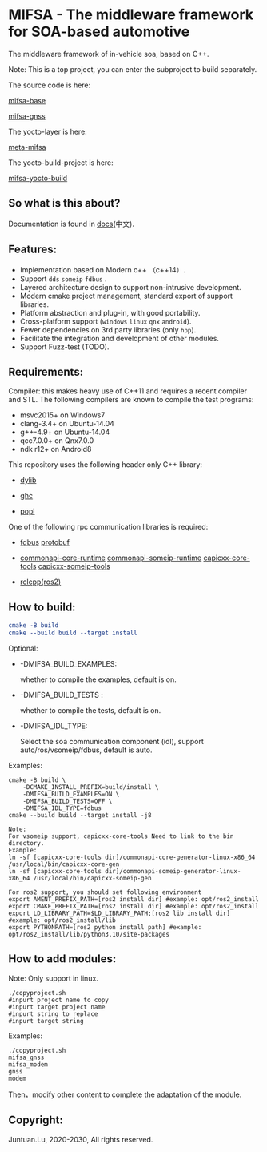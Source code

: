 # MIFSA - The middleware framework for SOA-based automotive

The middleware framework of in-vehicle soa, based on C++.

Note: This is a top project, you can enter the subproject to build separately.

The source code is here:

 [mifsa-base](https://github.com/lujuntuan/mifsa-base)

 [mifsa-gnss](https://github.com/lujuntuan/mifsa-gnss)

The yocto-layer is here:

 [meta-mifsa](https://github.com/lujuntuan/meta-mifsa)

The yocto-build-project is here:

 [mifsa-yocto-build](https://github.com/lujuntuan/mifsa-yocto-build)

## So what is this about?

Documentation is found in [docs](introduction-zh.xlsx)(中文).

## Features:

- Implementation based on Modern c++ （c++14）.
- Support `dds` `someip` `fdbus` .
- Layered architecture design to support non-intrusive development.
- Modern cmake project management, standard export of support libraries.
- Platform abstraction and plug-in, with good portability.
- Cross-platform support (`windows` `linux` `qnx` `android`).
- Fewer dependencies on 3rd party libraries (only `hpp`).
- Facilitate the integration and development of other modules.
- Support Fuzz-test (TODO).

## Requirements:

Compiler: this makes heavy use of C++11 and requires a recent compiler and STL. The following compilers are known to compile the test programs:

- msvc2015+ on Windows7
- clang-3.4+ on Ubuntu-14.04
- g++-4.9+ on Ubuntu-14.04
- qcc7.0.0+ on Qnx7.0.0
- ndk r12+ on Android8

This repository uses the following header only C++ library:

- [dylib](https://github.com/martin-olivier/dylib)

- [ghc](https://github.com/gulrak/filesystem)

- [popl](https://github.com/badaix/popl)

One of the following rpc communication libraries is required: 

- [fdbus](https://gitee.com/jeremyczhen/fdbus) [protobuf](https://github.com/protocolbuffers/protobuf)

- [commonapi-core-runtime](https://github.com/COVESA/capicxx-core-runtime) [commonapi-someip-runtime](https://github.com/COVESA/capicxx-someip-runtime) [capicxx-core-tools](https://github.com/COVESA/capicxx-core-tools) [capicxx-someip-tools](https://github.com/COVESA/capicxx-someip-tools)

- [rclcpp(ros2)](https://github.com/ros2/rclcpp)

## How to build:

```cmake
cmake -B build
cmake --build build --target install
```

Optional:

- -DMIFSA_BUILD_EXAMPLES: 

  whether to compile the examples, default is on.

- -DMIFSA_BUILD_TESTS :

   whether to compile the tests, default is on.

- -DMIFSA_IDL_TYPE: 

  Select the soa communication component (idl), support auto/ros/vsomeip/fdbus, default is auto.

Examples:

```shell
cmake -B build \
	-DCMAKE_INSTALL_PREFIX=build/install \
	-DMIFSA_BUILD_EXAMPLES=ON \
	-DMIFSA_BUILD_TESTS=OFF \
	-DMIFSA_IDL_TYPE=fdbus
cmake --build build --target install -j8
```

```shell
Note:
For vsomeip support, capicxx-core-tools Need to link to the bin directory.
Example:
ln -sf [capicxx-core-tools dir]/commonapi-core-generator-linux-x86_64 /usr/local/bin/capicxx-core-gen
ln -sf [capicxx-core-tools dir]/commonapi-someip-generator-linux-x86_64 /usr/local/bin/capicxx-someip-gen

For ros2 support, you should set following environment
export AMENT_PREFIX_PATH=[ros2 install dir] #example: opt/ros2_install
export CMAKE_PREFIX_PATH=[ros2 install dir] #example: opt/ros2_install
export LD_LIBRARY_PATH=$LD_LIBRARY_PATH;[ros2 lib install dir] #example: opt/ros2_install/lib
export PYTHONPATH=[ros2 python install path] #example: opt/ros2_install/lib/python3.10/site-packages
```

## How to add modules:

Note: Only support in linux.

```shell
./copyproject.sh
#inpurt project name to copy
#inpurt target project name
#inpurt string to replace
#inpurt target string
```

Examples:

```shell
./copyproject.sh
mifsa_gnss
mifsa_modem
gnss
modem
```

Then，modify other content to complete the adaptation of the module.

## Copyright:

Juntuan.Lu, 2020-2030, All rights reserved.
